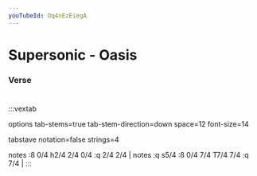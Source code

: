 ```yaml
---
youTubeId: Oq4nEzEiegA
---
```


# Supersonic - Oasis



### Verse

#

:::vextab


options 
tab-stems=true tab-stem-direction=down
space=12 font-size=14 

tabstave
  notation=false strings=4
  
  notes :8 0/4 h2/4 2/4 0/4 :q 2/4 2/4 |
  notes :q s5/4 :8 0/4 7/4 T7/4 7/4 :q 7/4 |
:::
